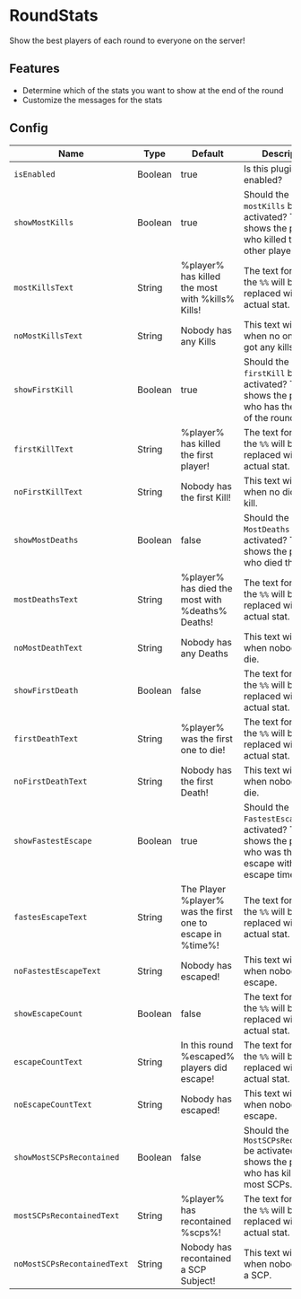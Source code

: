 # RoundStats
 Show the best players of each round to everyone on the server!

## Features
* Determine which of the stats you want to show at the end of the round
* Customize the messages for the stats

## Config
Name  | Type | Default | Description
------------ | ------------ | ------------- | ------------ 
`isEnabled` | Boolean | true | Is this plugin enabled?
`showMostKills` | Boolean | true | Should the stat `mostKills` be activated? This shows the player who killed the most other players.
`mostKillsText` | String | %player% has killed the most with %kills% Kills! | The text for the stat, the `%%` will be replaced with the actual stat.
`noMostKillsText` | String | Nobody has any Kills | This text will pop up when no one has got any kills.
`showFirstKill` | Boolean | true | Should the stat `firstKill` be activated? This shows the player who has the first kill of the round.
`firstKillText` | String | %player% has killed the first player! | The text for the stat, the `%%` will be replaced with the actual stat.
`noFirstKillText` | String | Nobody has the first Kill! | This text will pop up when no did the first kill.
`showMostDeaths` | Boolean | false | Should the stat `MostDeaths` be activated? This shows the player who died the most.
`mostDeathsText` | String | %player% has died the most with %deaths% Deaths! | The text for the stat, the `%%` will be replaced with the actual stat.
`noMostDeathText` | String | Nobody has any Deaths | This text will pop up when nobody did die.
`showFirstDeath` | Boolean | false | The text for the stat, the `%%` will be replaced with the actual stat.
`firstDeathText` | String | %player% was the first one to die! |  The text for the stat, the `%%` will be replaced with the actual stat.
`noFirstDeathText` | String | Nobody has the first Death! | This text will pop up when nobody did die.
`showFastestEscape` | Boolean | true | Should the stat `FastestEscape` be activated? This shows the player who was the first to escape with his escape time.
`fastesEscapeText` | String | The Player %player% was the first one to escape in %time%! | The text for the stat, the `%%` will be replaced with the actual stat.
`noFastestEscapeText` | String | Nobody has escaped! | This text will pop up when nobody did escape.
`showEscapeCount` | Boolean | false | The text for the stat, the `%%` will be replaced with the actual stat.
`escapeCountText` | String | In this round %escaped% players did escape! |  The text for the stat, the `%%` will be replaced with the actual stat.
`noEscapeCountText` | String | Nobody has escaped! | This text will pop up when nobody did escape.
`showMostSCPsRecontained` | Boolean | false | Should the stat `MostSCPsRecontained` be activated? This shows the player who has killed the most SCPs.
`mostSCPsRecontainedText` | String | %player% has recontained %scps%! | The text for the stat, the `%%` will be replaced with the actual stat.
`noMostSCPsRecontainedText` | String | Nobody has recontained a SCP Subject! | This text will pop up when nobody did kill a SCP.
